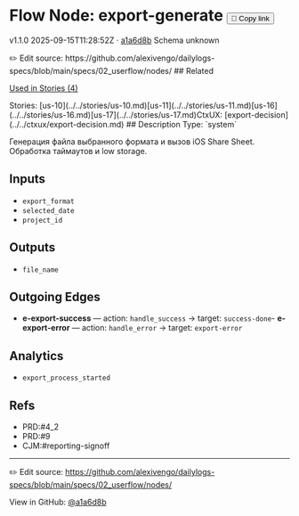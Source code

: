 
# Flow Node: export-generate <button class="copy-link" aria-label="Copy page link" onclick="window.spechubCopyLink && window.spechubCopyLink()">🔗 Copy link</button>

<p class="badges">
  <span class="badge version">v1.1.0</span>
  <span class="badge build">2025-09-15T11:28:52Z · <a href="https://github.com/alexivengo/dailylogs-specs/commits/main" target="_blank" rel="noopener" class="sha">a1a6d8b</a></span>
  <span class="badge schema unknown">Schema unknown</span>
</p>
✏️ Edit source: https://github.com/alexivengo/dailylogs-specs/blob/main/specs/02_userflow/nodes/
## Related
<p>
  <span class="chip">
    <a href="../stories/index.md#?flow=export-generate">Used in Stories (4)</a>
  </span>
</p>
Stories:
<span class="chip">[us-10](../../stories/us-10.md)</span><span class="chip">[us-11](../../stories/us-11.md)</span><span class="chip">[us-16](../../stories/us-16.md)</span><span class="chip">[us-17](../../stories/us-17.md)</span>CtxUX:
<span class="chip">[export-decision](../../ctxux/export-decision.md)</span>
## Description
Type: `system`

Генерация файла выбранного формата и вызов iOS Share Sheet. Обработка таймаутов и low storage.

## Inputs
- `export_format`
- `selected_date`
- `project_id`

## Outputs
- `file_name`

## Outgoing Edges
- **e-export-success** — action: `handle_success` → target: `success-done`- **e-export-error** — action: `handle_error` → target: `export-error`

## Analytics
- `export_process_started`

## Refs
- PRD:#4_2
- PRD:#9
- CJM:#reporting-signoff

---
✏️ Edit source: https://github.com/alexivengo/dailylogs-specs/blob/main/specs/02_userflow/nodes/

<p class="page-meta">
  View in GitHub: <a href="https://github.com/alexivengo/dailylogs-specs/commit/a1a6d8b" target="_blank" rel="noopener">@a1a6d8b</a></p>